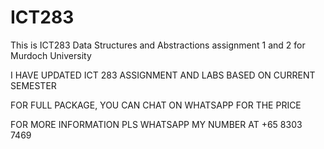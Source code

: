 # ICT283
This is ICT283 Data Structures and Abstractions assignment 1 and 2 for Murdoch University

I HAVE UPDATED ICT 283 ASSIGNMENT AND LABS BASED ON CURRENT SEMESTER

FOR FULL PACKAGE, YOU CAN CHAT ON WHATSAPP FOR THE PRICE

FOR MORE INFORMATION PLS WHATSAPP MY NUMBER AT +65 8303 7469

